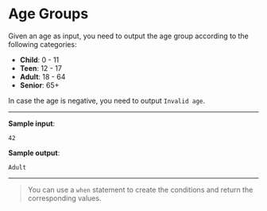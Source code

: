 # Age Groups

Given an age as input, you need to output the age group according to the following categories:  
- **Child**: 0 - 11
- **Teen**: 12 - 17
- **Adult**: 18 - 64
- **Senior**: 65+

In case the age is negative, you need to output `Invalid age`.

---

**Sample input**: 
```
42
```

**Sample output**: 
```
Adult
```

---

>You can use a `when` statement to create the conditions and return the corresponding values.